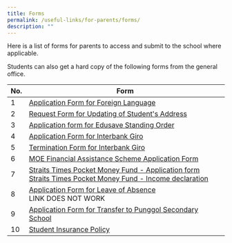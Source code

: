 ```yaml
---
title: Forms
permalink: /useful-links/for-parents/forms/
description: ""
---
```



Here is a list of forms for parents to access and submit to the school where applicable.  
  
Students can also get a hard copy of the following forms from the general office.

<table>
<thead>
  <tr>
    <th>No.</th>
    <th>Form</th>
  </tr>
</thead>
<tbody>
  <tr>
    <td>1</td>
    <td><a href="/files/Useful%20Links/For%20Parents/Application%20Form%20for%20Foreign%20Language.pdf">Application Form for Foreign Language</a></td>
  </tr>
  <tr>
    <td>2</td>
    <td><a href="/files/Useful%20Links/For%20Parents/Request%20Form%20for%20Updating%20of%20Students%20Address.pdf">Request Form for Updating of Student's Address</a></td>
  </tr>
  <tr>
    <td> 3</td>
    <td> <a href="/files/Useful%20Links/For%20Parents/Application%20Form%20for%20Edusave%20Standing%20Order.pdf">Application form for Edusave Standing Order</a></td>
  </tr>
  <tr>
    <td> 4</td>
    <td> <a href="/files/Useful%20Links/For%20Parents/Giro%20Application%20Form.pdf">Application Form for Interbank Giro</a></td>
  </tr>
  <tr>
    <td> 5</td>
    <td> <a href="/files/Useful%20Links/For%20Parents/Giro%20Termination%20Form.pdf">Termination Form for Interbank Giro</a></td>
  </tr>
  <tr>
    <td>6 </td>
    <td> <a href="/files/Useful%20Links/For%20Parents/MOE%20FAS%20Application%20Form%20.pdf">MOE Financial Assistance Scheme Application Form</a></td>
  </tr>
  <tr>
    <td> 7</td>
    <td><a href="/files/Useful%20Links/For%20Parents/Letter%20to%20Parents%20-%20Straits%20Times%20School%20Pocket%20Money%202022%20Application%20Form.pdf">Straits Times Pocket Money Fund - Application form</a><br><a href="/files/Useful%20Links/For%20Parents/Letter%20to%20Parents%20-%20Straits%20Times%20School%20Pocket%20Money%202022_Income%20Declaration%20Form.pdf">Straits Times Pocket Money Fund - Income declaration</a></td>
  </tr>
  <tr>
    <td> 8</td>
    <td> <a href="https://form.gov.sg/#!/60c5d98fc3dc8b0012d08697">Application Form for Leave of Absence</a><br>LINK DOES NOT WORK</td>
  </tr>
  <tr>
    <td> 9</td>
    <td><a href="/files/Useful%20Links/For%20Parents/Application%20for%20Transfer%20to%20Punggol%20Secondary%20School%20-%20Waiting%20List.pdf"> Application Form for Transfer to Punggol Secondary School</a></td>
  </tr>
  <tr>
    <td> 10</td>
    <td><a href="/files/Useful%20Links/For%20Parents/Student%20Insurance%20Policy%20Sep%202022.pdf">Student Insurance Policy </a></td>
  </tr>
</tbody>
</table>
